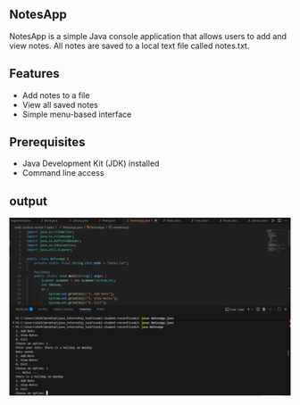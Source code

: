 ## NotesApp

NotesApp is a simple Java console application that allows users to add and view notes. All notes are saved to a local text file called notes.txt.

## Features

- Add notes to a file
- View all saved notes
- Simple menu-based interface

## Prerequisites

- Java Development Kit (JDK) installed
- Command line access
## output
![image alt](https://github.com/saniyashirin2004/java-internship-tasks/blob/b3e3db654e7e5d59373c837d2c358880556cfd94/Task4/Screenshot%20-Task4.png)
